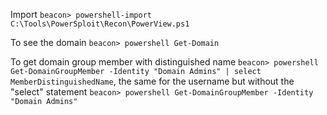 Import ```beacon> powershell-import C:\Tools\PowerSploit\Recon\PowerView.ps1```

To see the domain ```beacon> powershell Get-Domain``` 

To get domain group member with distinguished name ```beacon> powershell Get-DomainGroupMember -Identity "Domain Admins" | select MemberDistinguishedName```, the same for the username but without the "select" statement ```beacon> powershell Get-DomainGroupMember -Identity "Domain Admins"```
